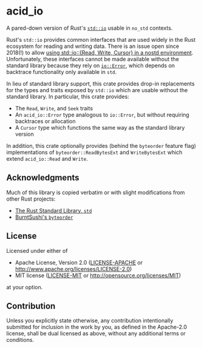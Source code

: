 # acid_io

A pared-down version of Rust's [`std::io`] usable in `no_std` contexts.

Rust's `std::io` provides common interfaces that are used widely in the Rust
ecosystem for reading and writing data.  There is an issue open since 2018(!) to
allow [using std::io::{Read, Write, Cursor} in a nostd
environment](https://github.com/rust-lang/rust/issues/48331).  Unfortunately,
these interfaces cannot be made available without the standard library because
they rely on [`io::Error`], which depends on backtrace functionality only
available in `std`.

In lieu of standard library support, this crate provides drop-in replacements
for the types and traits exposed by `std::io` which are usable without the
standard library. In particular, this crate provides:

- The `Read`, `Write`, and `Seek` traits
- An `acid_io::Error` type analogous to `io::Error`, but without requiring
  backtraces or allocation
- A `Cursor` type which functions the same way as the standard library version

In addition, this crate optionally provides (behind the `byteorder` feature flag)
implementations of `byteorder::ReadBytesExt` and `WriteBytesExt` which extend
`acid_io::Read` and `Write`.

[`std::io`]: https://doc.rust-lang.org/std/io/index.html
[`io::Error`]: https://doc.rust-lang.org/stable/std/io/struct.Error.html

## Acknowledgments

Much of this library is copied verbatim or with slight modifications from other Rust projects:

- [The Rust Standard Library, `std`](https://github.com/rust-lang/rust)
- [BurntSushi's `byteorder`](https://github.com/BurntSushi/byteorder)

## License

Licensed under either of

 * Apache License, Version 2.0
   ([LICENSE-APACHE](LICENSE-APACHE) or http://www.apache.org/licenses/LICENSE-2.0)
 * MIT license
   ([LICENSE-MIT](LICENSE-MIT) or http://opensource.org/licenses/MIT)

at your option.

## Contribution

Unless you explicitly state otherwise, any contribution intentionally submitted
for inclusion in the work by you, as defined in the Apache-2.0 license, shall be
dual licensed as above, without any additional terms or conditions.

[TinyVG/examples]: https://github.com/TinyVG/examples
[mit-tinyvg]: https://github.com/TinyVG/examples/blob/b8d8c7e88ed221f2ce1100f9e25b5c6e7e6dc78d/LICENSE
